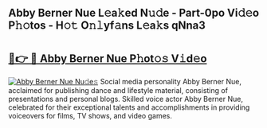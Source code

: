 ## Abby Berner Nue L𝚎a𝚔ed N𝚞𝚍e - Part-0po Vi𝚍𝚎o P𝚑𝚘tos - H𝚘𝚝 O𝚗𝚕yf𝚊ns L𝚎a𝚔s qNna3

# <h2><a href="http://kf24ys.oniu.top/?m=Abby+Berner+Nue">🔗👉 🔴 Abby Berner Nue P𝚑ot𝚘𝚜 V𝚒d𝚎o</a></h2>

[![Abby Berner Nue Nu𝚍e𝚜](https://i.imgur.com/0qMVB7G.gif)](http://kf24ys.oniu.top/?m=Abby+Berner+Nue)
Social media personality Abby Berner Nue, acclaimed for publishing dance and lifestyle material, consisting of presentations and personal blogs. Skilled voice actor Abby Berner Nue, celebrated for their exceptional talents and accomplishments in providing voiceovers for films, TV shows, and video games.  
